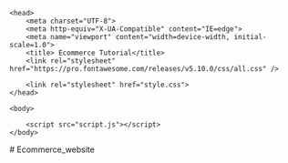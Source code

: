<!DOCTYPE html>
<html lang="en">

    <head>
        <meta charset="UTF-8">
        <meta http-equiv="X-UA-Compatible" content="IE=edge">
        <meta name="viewport" content="width=device-width, initial-scale=1.0">
        <title> Ecommerce Tutorial</title>
        <link rel="stylesheet" href="https://pro.fontawesome.com/releases/v5.10.0/css/all.css" />

        <link rel="stylesheet" href="style.css">
    </head>

    <body>

        <script src="script.js"></script>
    </body>

</html>
# Ecommerce_website
